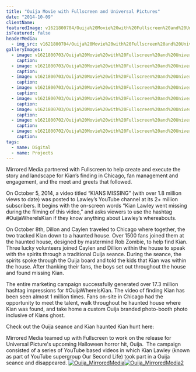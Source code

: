 ```yaml
---
title: "Ouija Movie with Fullscreen and Universal Pictures"
date: "2014-10-09"
clientName: 
featuredImage: v1621800704/Ouija%20Movie%20with%20Fullscreen%20and%20Universal%20Pictures/0001008ouija_kw3anv.jpg
isFeatured: false
headerMedia:
  - img_src: v1621800704/Ouija%20Movie%20with%20Fullscreen%20and%20Universal%20Pictures/0001008ouija_kw3anv.jpg
galleryImages:
  - image: v1621800703/Ouija%20Movie%20with%20Fullscreen%20and%20Universal%20Pictures/0000114ouija_fzgvwx.jpg
    caption: 
  - image: v1621800703/Ouija%20Movie%20with%20Fullscreen%20and%20Universal%20Pictures/0001006ouija_apmkd8.jpg
    caption: 
  - image: v1621800703/Ouija%20Movie%20with%20Fullscreen%20and%20Universal%20Pictures/0000105ouija_m2ruja.jpg
    caption: 
  - image: v1621800703/Ouija%20Movie%20with%20Fullscreen%20and%20Universal%20Pictures/0001007ouija_mgk6fb.jpg
    caption: 
  - image: v1621800703/Ouija%20Movie%20with%20Fullscreen%20and%20Universal%20Pictures/0000145ouija_i2pa7d.jpg
    caption: 
  - image: v1621800703/Ouija%20Movie%20with%20Fullscreen%20and%20Universal%20Pictures/ouija-slice-watch-official-trailer-for-ouija-doesn-t-play-games1_im9xf5.jpg
    caption: 
  - image: v1621800702/Ouija%20Movie%20with%20Fullscreen%20and%20Universal%20Pictures/Ouija_MirroredMedia_e8j5v9.jpg
    caption: 
  - image: v1621800702/Ouija%20Movie%20with%20Fullscreen%20and%20Universal%20Pictures/IMG_3230_ukoom9.jpg
    caption: 
tags:
  - name: Digital
  - name: Projects
---
```



Mirrored Media partnered with Fullscreen to help create and execute the story and landscape for Kian’s finding in Chicago, fan management and engagement, and the meet and greets that followed.

On October 5, 2014, a video titled “KIANS MISSING” (with over 1.8 million views to date) was posted to Lawley’s YouTube channel at its 2+ million subscribers. It begins with the on-screen words “Kian Lawley went missing during the filming of this video,” and asks viewers to use the hashtag #OuijaWhereIsKian if they know anything about Lawley’s whereabouts.

On October 8th, Dillon and Caylen traveled to Chicago where together, the two tracked Kian down to a haunted house. Over 1500 fans joined them at the haunted house, designed by mastermind Rob Zombie, to help find Kian.  Three lucky volunteers joined Caylen and Dillion within the house to speak with the spirits through a traditional Ouija seance.  During the seance, the spirits spoke through the Ouija board and told the kids that Kian was within the house.  After thanking their fans, the boys set out throughout the house and found missing Kian.

The entire marketing campaign successfully generated over 17.3 million hashtag impressions for #OuijaWhereIsKian.  The video of finding Kian has been seen almost 1 million times.  Fans on-site in Chicago had the opportunity to meet the talent, walk throughout he haunted house where Kian was found, and take home a custom Ouija branded photo-booth photo inclusive of Kians ghost.

Check out the Ouija seance and Kian haunted Kian hunt here:

Mirrored Media teamed up with Fullscreen to work on the release for Universal Picture's upcoming Halloween horror hit, Ouija.  The campaign consisted of a series of YouTube based videos in which Kian Lawley (known as part of YouTube supergroup Our Second Life) took part in a Ouija seance and disappeared. [![Ouija_MirroredMedia](http://www.mirroredmedia.com/wp-content/uploads/2014/10/Ouija_MirroredMedia.jpg)![Ouija_MirroredMedia2](http://www.mirroredmedia.com/wp-content/uploads/2014/10/IMG_3230.jpg)](http://www.mirroredmedia.com/wp-content/uploads/2014/10/Ouija_MirroredMedia.jpg)
